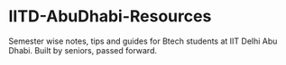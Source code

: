# IITD-AbuDhabi-Resources
Semester wise notes, tips and guides for Btech students at IIT Delhi Abu Dhabi. Built by seniors, passed forward.
